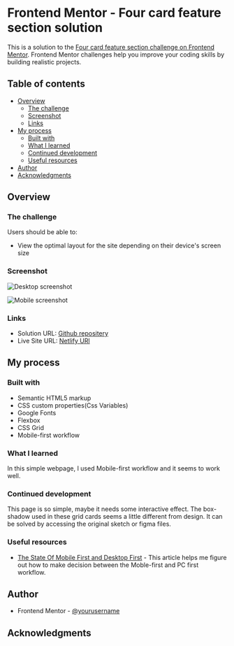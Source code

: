 # Frontend Mentor - Four card feature section solution

This is a solution to the [Four card feature section challenge on Frontend Mentor](https://www.frontendmentor.io/challenges/four-card-feature-section-weK1eFYK). Frontend Mentor challenges help you improve your coding skills by building realistic projects. 

## Table of contents

- [Overview](#overview)
  - [The challenge](#the-challenge)
  - [Screenshot](#screenshot)
  - [Links](#links)
- [My process](#my-process)
  - [Built with](#built-with)
  - [What I learned](#what-i-learned)
  - [Continued development](#continued-development)
  - [Useful resources](#useful-resources)
- [Author](#author)
- [Acknowledgments](#acknowledgments)



## Overview

### The challenge

Users should be able to:

- View the optimal layout for the site depending on their device's screen size

### Screenshot

![Desktop screenshot](./screenshot_pc.png)

![Mobile screenshot](./screenshot_mobile.png)


### Links

- Solution URL: [Github repositery](https://github.com/smallmacro/challenge2)
- Live Site URL: [Netlify URl](https://xenodochial-mestorf-3c034f.netlify.app)

## My process

### Built with

- Semantic HTML5 markup
- CSS custom properties(Css Variables)
- Google Fonts
- Flexbox
- CSS Grid
- Mobile-first workflow


### What I learned

In this simple webpage, I used Mobile-first workflow and it seems to work well.



### Continued development

This page is so simple, maybe it needs some interactive effect.
The box-shadow used in these grid cards seems a little different from design. It can be solved by accessing the original sketch or figma files.

### Useful resources

- [The State Of Mobile First and Desktop First](https://ishadeed.com/article/the-state-of-mobile-first-and-desktop-first/) - This article helps me figure out  how to make decision between the Moble-first and PC first workflow.


## Author

- Frontend Mentor - [@yourusername](https://www.frontendmentor.io/profile/smallmacro)




## Acknowledgments

